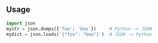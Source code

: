 ---
---

## Usage

```python
import json
mystr = json.dumps({'foo': 'boo'})     # Python -> JSON
mydict = json.loads('{"foo": "boo"}')  # JSON -> Python
```
